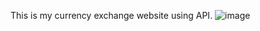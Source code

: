 This is my currency exchange website using API.
![image](https://github.com/prehmieren/currency-exchange/assets/63581110/17a05775-abe3-46c3-8e11-9c19f4373d46)

